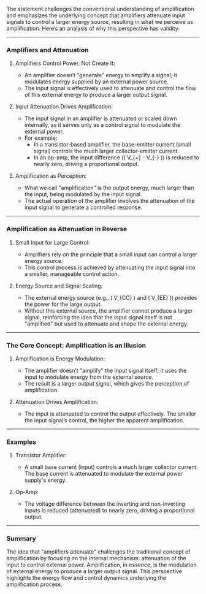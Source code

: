 The statement challenges the conventional understanding of amplification and emphasizes the underlying concept that amplifiers attenuate input signals to control a larger energy source, resulting in what we perceive as amplification. Here’s an analysis of why this perspective has validity:

---

### Amplifiers and Attenuation

1. Amplifiers Control Power, Not Create It:
   - An amplifier doesn’t "generate" energy to amplify a signal; it modulates energy supplied by an external power source.
   - The input signal is effectively used to attenuate and control the flow of this external energy to produce a larger output signal.

2. Input Attenuation Drives Amplification:
   - The input signal in an amplifier is attenuated or scaled down internally, as it serves only as a control signal to modulate the external power.
   - For example:
     - In a transistor-based amplifier, the base-emitter current (small signal) controls the much larger collector-emitter current.
     - In an op-amp, the input difference (\( V_{+} - V_{-} \)) is reduced to nearly zero, driving a proportional output.

3. Amplification as Perception:
   - What we call "amplification" is the output energy, much larger than the input, being modulated by the input signal.
   - The actual operation of the amplifier involves the attenuation of the input signal to generate a controlled response.

---

### Amplification as Attenuation in Reverse
1. Small Input for Large Control:
   - Amplifiers rely on the principle that a small input can control a larger energy source.
   - This control process is achieved by attenuating the input signal into a smaller, manageable control action.

2. Energy Source and Signal Scaling:
   - The external energy source (e.g., \( V_{CC} \) and \( V_{EE} \)) provides the power for the large output.
   - Without this external source, the amplifier cannot produce a larger signal, reinforcing the idea that the input signal itself is not "amplified" but used to attenuate and shape the external energy.

---

### The Core Concept: Amplification is an Illusion
1. Amplification is Energy Modulation:
   - The amplifier doesn’t "amplify" the input signal itself; it uses the input to modulate energy from the external source.
   - The result is a larger output signal, which gives the perception of amplification.

2. Attenuation Drives Amplification:
   - The input is attenuated to control the output effectively. The smaller the input signal’s control, the higher the apparent amplification.

---

### Examples
1. Transistor Amplifier:
   - A small base current (input) controls a much larger collector current. The base current is attenuated to modulate the external power supply's energy.

2. Op-Amp:
   - The voltage difference between the inverting and non-inverting inputs is reduced (attenuated) to nearly zero, driving a proportional output.

---

### Summary
The idea that "amplifiers attenuate" challenges the traditional concept of amplification by focusing on the internal mechanism: attenuation of the input to control external power. Amplification, in essence, is the modulation of external energy to produce a larger output signal. This perspective highlights the energy flow and control dynamics underlying the amplification process.
